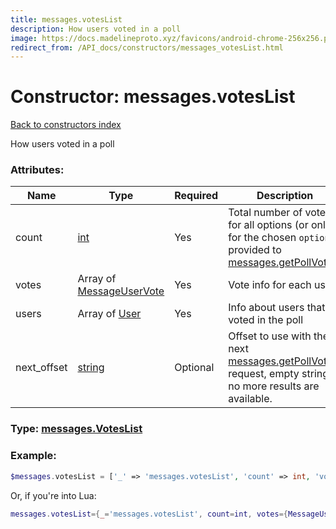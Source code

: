 ```yaml
---
title: messages.votesList
description: How users voted in a poll
image: https://docs.madelineproto.xyz/favicons/android-chrome-256x256.png
redirect_from: /API_docs/constructors/messages_votesList.html
---
```

# Constructor: messages.votesList  
[Back to constructors index](index.md)



How users voted in a poll

### Attributes:

| Name     |    Type       | Required | Description |
|----------|---------------|----------|-------------|
|count|[int](../types/int.md) | Yes|Total number of votes for all options (or only for the chosen `option`, if provided to [messages.getPollVotes](../methods/messages.getPollVotes.md))|
|votes|Array of [MessageUserVote](../types/MessageUserVote.md) | Yes|Vote info for each user|
|users|Array of [User](../types/User.md) | Yes|Info about users that voted in the poll|
|next\_offset|[string](../types/string.md) | Optional|Offset to use with the next [messages.getPollVotes](../methods/messages.getPollVotes.md) request, empty string if no more results are available.|



### Type: [messages.VotesList](../types/messages.VotesList.md)


### Example:

```php
$messages.votesList = ['_' => 'messages.votesList', 'count' => int, 'votes' => [MessageUserVote, MessageUserVote], 'users' => [User, User], 'next_offset' => 'string'];
```  


Or, if you're into Lua:

```lua
messages.votesList={_='messages.votesList', count=int, votes={MessageUserVote}, users={User}, next_offset='string'}

```


